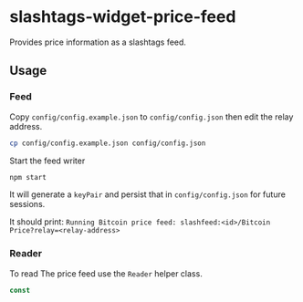 # slashtags-widget-price-feed

Provides price information as a slashtags feed.

## Usage

### Feed

Copy `config/config.example.json` to `config/config.json` then edit the relay address.

```bash
cp config/config.example.json config/config.json
```

Start the feed writer

```bash
npm start
```

It will generate a `keyPair` and persist that in `config/config.json` for future sessions.

It should print: `Running Bitcoin price feed: slashfeed:<id>/Bitcoin Price?relay=<relay-address>`

### Reader

To read The price feed use the `Reader` helper class.

```js
const 

```
